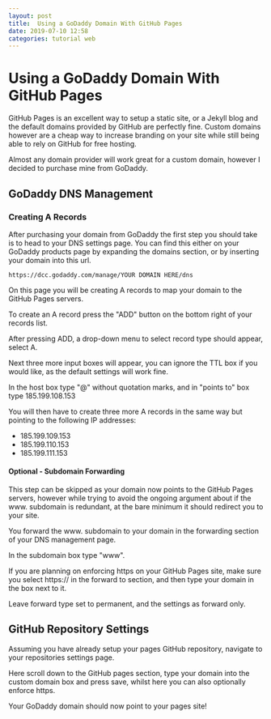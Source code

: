 ```yaml
---
layout: post
title:  Using a GoDaddy Domain With GitHub Pages
date: 2019-07-10 12:58 
categories: tutorial web
---
```

# Using a GoDaddy Domain With GitHub Pages

GitHub Pages is an excellent way to setup a static site, or a Jekyll blog and the default domains provided by GitHub 
are perfectly fine. Custom domains however are a cheap way to increase branding on your site while still being able to 
rely on GitHub for free hosting. 

Almost any domain provider will work great for a custom domain, however I decided to purchase mine from GoDaddy. 

## GoDaddy DNS Management

### Creating A Records

After purchasing your domain from GoDaddy the first step you should take is to head to your DNS settings page. You can 
find this either on your GoDaddy products page by expanding the domains section, or by inserting your domain into this 
url.

``` https://dcc.godaddy.com/manage/YOUR DOMAIN HERE/dns ```

On this page you will be creating A records to map your domain to the GitHub Pages servers.

To create an A record press the "ADD" button on the bottom right of your records list. 

After pressing ADD, a drop-down menu to select record type should appear, select A. 

Next three more input boxes will appear, you can ignore the TTL box if you would like, as the default settings will 
work fine. 

In the host box type "@" without quotation marks, and in "points to" box type 185.199.108.153

You will then have to create three more A records in the same way but pointing to the following IP addresses:

* 185.199.109.153
* 185.199.110.153
* 185.199.111.153

#### Optional - Subdomain Forwarding

This step can be skipped as your domain now points to the GitHub Pages servers, however while trying to avoid the 
ongoing argument about if the www. subdomain is redundant, at the bare minimum it should redirect you to your site. 

You forward the www. subdomain to your domain in the forwarding section of your DNS management page. 

In the subdomain box type "www".

If you are planning on enforcing https on your GitHub Pages site, make sure you select https:// in the forward to 
section, and then type your domain in the box next to it.

Leave forward type set to permanent, and the settings as forward only. 

## GitHub Repository Settings 

Assuming you have already setup your pages GitHub repository, navigate to your repositories settings page.

Here scroll down to the GitHub pages section, type your domain into the custom domain box and press save, whilst here 
you can also optionally enforce https.

Your GoDaddy domain should now point to your pages site!